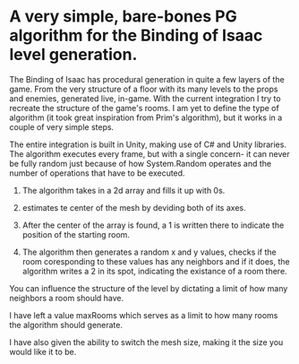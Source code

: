 # A very simple, bare-bones PG algorithm for the Binding of Isaac level generation.

The Binding of Isaac has procedural generation in quite a few layers of the game. From the very structure of a floor with its many levels to the props and enemies, generated live, in-game.
With the current integration I try to recreate the structure of the game's rooms.
I am yet to define the type of algorithm (it took great inspiration from Prim's algorithm), but it works in a couple of very simple steps.

The entire integration is built in Unity, making use of C# and Unity libraries.
The algorithm executes every frame, but with a single concern- it can never be fully random just because of how System.Random operates and the number of operations that have to be executed.

1. The algorithm takes in a 2d array and fills it up with 0s.

2. estimates te center of the mesh by deviding both of its axes.

3. After the center of the array is found, a 1 is written there to indicate the position of the starting room.

4. The algorithm then generates a random x and y values, checks if the room coresponding to these values has any neighbors and if it does, the algorithm writes a 2 in its spot, indicating the existance of a room there.

You can influence the structure of the level by dictating a limit of how many neighbors a room should have.

I have left a value maxRooms which serves as a limit to how many rooms the algorithm should generate.

I have also given the ability to switch the mesh size, making it the size you would like it to be.
